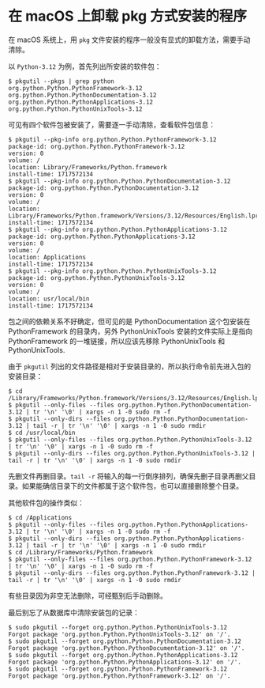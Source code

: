 # 在 macOS 上卸载 pkg 方式安装的程序

在 macOS 系统上，用 `pkg` 文件安装的程序一般没有显式的卸载方法，需要手动清除。

以 `Python-3.12` 为例，首先列出所安装的软件包：

```console
$ pkgutil --pkgs | grep python
org.python.Python.PythonFramework-3.12
org.python.Python.PythonDocumentation-3.12
org.python.Python.PythonApplications-3.12
org.python.Python.PythonUnixTools-3.12
```

可见有四个软件包被安装了，需要逐一手动清除，查看软件包信息：

```console
$ pkgutil --pkg-info org.python.Python.PythonFramework-3.12
package-id: org.python.Python.PythonFramework-3.12
version: 0
volume: /
location: Library/Frameworks/Python.framework
install-time: 1717572134
$ pkgutil --pkg-info org.python.Python.PythonDocumentation-3.12
package-id: org.python.Python.PythonDocumentation-3.12
version: 0
volume: /
location: Library/Frameworks/Python.framework/Versions/3.12/Resources/English.lproj/Documentation
install-time: 1717572134
$ pkgutil --pkg-info org.python.Python.PythonApplications-3.12 
package-id: org.python.Python.PythonApplications-3.12
version: 0
volume: /
location: Applications
install-time: 1717572134
$ pkgutil --pkg-info org.python.Python.PythonUnixTools-3.12
package-id: org.python.Python.PythonUnixTools-3.12
version: 0
volume: /
location: usr/local/bin
install-time: 1717572134
```

包之间的依赖关系不好确定，但可见的是 PythonDocumentation 这个包安装在 PythonFramework 的目录内，另外 PythonUnixTools 安装的文件实际上是指向 PythonFramework 的一堆链接，所以应该先移除 PythonUnixTools 和 PythonUnixTools.

由于 `pkgutil` 列出的文件路径是相对于安装目录的，所以执行命令前先进入包的安装目录：

```console
$ cd /Library/Frameworks/Python.framework/Versions/3.12/Resources/English.lproj/Documentation
$ pkgutil --only-files --files org.python.Python.PythonDocumentation-3.12 | tr '\n' '\0' | xargs -n 1 -0 sudo rm -f
$ pkgutil --only-dirs --files org.python.Python.PythonDocumentation-3.12 | tail -r | tr '\n' '\0' | xargs -n 1 -0 sudo rmdir
$ cd /usr/local/bin
$ pkgutil --only-files --files org.python.Python.PythonUnixTools-3.12 | tr '\n' '\0' | xargs -n 1 -0 sudo rm -f
$ pkgutil --only-dirs --files org.python.Python.PythonUnixTools-3.12 | tail -r | tr '\n' '\0' | xargs -n 1 -0 sudo rmdir
```

先删文件再删目录。`tail -r` 将输入的每一行倒序排列，确保先删子目录再删父目录。如果能确信目录下的文件都属于这个软件包，也可以直接删除整个目录。

其他软件包的操作类似：

```console
$ cd /Applications
$ pkgutil --only-files --files org.python.Python.PythonApplications-3.12 | tr '\n' '\0' | xargs -n 1 -0 sudo rm -f
$ pkgutil --only-dirs --files org.python.Python.PythonApplications-3.12 | tail -r | tr '\n' '\0' | xargs -n 1 -0 sudo rmdir
$ cd /Library/Frameworks/Python.framework
$ pkgutil --only-files --files org.python.Python.PythonFramework-3.12 | tr '\n' '\0' | xargs -n 1 -0 sudo rm -f
$ pkgutil --only-dirs --files org.python.Python.PythonFramework-3.12 | tail -r | tr '\n' '\0' | xargs -n 1 -0 sudo rmdir
```

有些目录因为非空无法删除，可经甄别后手动删除。

最后别忘了从数据库中清除安装包的记录：

```console
$ sudo pkgutil --forget org.python.Python.PythonUnixTools-3.12   
Forgot package 'org.python.Python.PythonUnixTools-3.12' on '/'.
$ sudo pkgutil --forget org.python.Python.PythonDocumentation-3.12
Forgot package 'org.python.Python.PythonDocumentation-3.12' on '/'.
$ sudo pkgutil --forget org.python.Python.PythonApplications-3.12
Forgot package 'org.python.Python.PythonApplications-3.12' on '/'.
$ sudo pkgutil --forget org.python.Python.PythonFramework-3.12
Forgot package 'org.python.Python.PythonFramework-3.12' on '/'.
```
